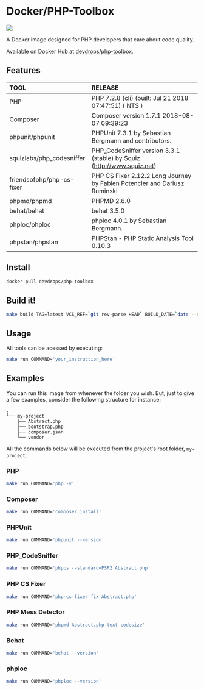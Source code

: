 # Docker/PHP-Toolbox

[![](https://images.microbadger.com/badges/version/devdrops/php-toolbox.svg)](https://microbadger.com/images/devdrops/php-toolbox "Get your own version badge on microbadger.com")

A Docker image designed for PHP developers that care about code quality.

Available on Docker Hub at [devdrops/php-toolbox](https://hub.docker.com/r/devdrops/php-toolbox/).

## Features

|TOOL|RELEASE|
|:---|:------|
|PHP|PHP 7.2.8 (cli) (built: Jul 21 2018 07:47:51) ( NTS )|
|Composer|Composer version 1.7.1 2018-08-07 09:39:23|
|phpunit/phpunit|PHPUnit 7.3.1 by Sebastian Bergmann and contributors.|
|squizlabs/php_codesniffer|PHP_CodeSniffer version 3.3.1 (stable) by Squiz (http://www.squiz.net)|
|friendsofphp/php-cs-fixer|PHP CS Fixer 2.12.2 Long Journey by Fabien Potencier and Dariusz Ruminski|
|phpmd/phpmd|PHPMD 2.6.0|
|behat/behat|behat 3.5.0|
|phploc/phploc|phploc 4.0.1 by Sebastian Bergmann.|
|phpstan/phpstan|PHPStan - PHP Static Analysis Tool 0.10.3|

## Install

```bash
docker pull devdrops/php-toolbox
```

## Build it!

```bash
make build TAG=latest VCS_REF=`git rev-parse HEAD` BUILD_DATE=`date --rfc-3339=ns | sed 's/ /T/'`
```

## Usage

All tools can be acessed by executing:

```bash
make run COMMAND='your_instruction_here'
```

## Examples

You can run this image from whenever the folder you wish. But, just to give a few examples, consider the following structure for instance:

```
.
└── my-project
    ├── Abstract.php
    ├── bootstrap.php
    ├── composer.json
    └── vendor
```

All the commands below will be executed from the project's root folder, `my-project`.

### PHP

```bash
make run COMMAND='php -v'
```

### Composer

```bash
make run COMMAND='composer install'
```

### PHPUnit

```bash
make run COMMAND='phpunit --version'
```

### PHP_CodeSniffer

```bash
make run COMMAND='phpcs --standard=PSR2 Abstract.php'
```

### PHP CS Fixer

```bash
make run COMMAND='php-cs-fixer fix Abstract.php'
```

### PHP Mess Detector

```bash
make run COMMAND='phpmd Abstract.php text codesize'
```

### Behat

```bash
make run COMMAND='behat --version'
```

### phploc

```bash
make run COMMAND='phploc --version'
```

